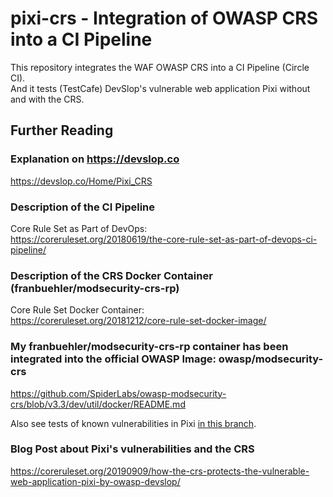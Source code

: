 # pixi-crs - Integration of OWASP CRS into a CI Pipeline     


This repository integrates the WAF OWASP CRS into a CI Pipeline (Circle CI).  
And it tests (TestCafe) DevSlop's vulnerable web application Pixi without and with the CRS.

## Further Reading

### Explanation on https://devslop.co
https://devslop.co/Home/Pixi_CRS

### Description of the CI Pipeline
Core Rule Set as Part of DevOps:     
https://coreruleset.org/20180619/the-core-rule-set-as-part-of-devops-ci-pipeline/

### Description of the CRS Docker Container (franbuehler/modsecurity-crs-rp)
Core Rule Set Docker Container:  
https://coreruleset.org/20181212/core-rule-set-docker-image/

### My franbuehler/modsecurity-crs-rp container has been integrated into the official OWASP Image: owasp/modsecurity-crs
https://github.com/SpiderLabs/owasp-modsecurity-crs/blob/v3.3/dev/util/docker/README.md

Also see tests of known vulnerabilities in Pixi [in this branch](https://github.com/DevSlop/pixi-crs/tree/test-pixi-vulnerabilities).

### Blog Post about Pixi's vulnerabilities and the CRS
https://coreruleset.org/20190909/how-the-crs-protects-the-vulnerable-web-application-pixi-by-owasp-devslop/

